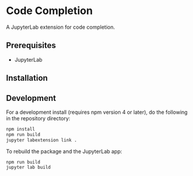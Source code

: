 # Code Completion

A JupyterLab extension for code completion.

## Prerequisites

* JupyterLab

## Installation



## Development

For a development install (requires npm version 4 or later), do the following in the repository directory:

```bash
npm install
npm run build
jupyter labextension link .
```

To rebuild the package and the JupyterLab app:

```bash
npm run build
jupyter lab build
```

